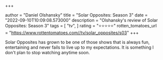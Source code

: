 +++

author = "Daniel Olshansky"
title = "Solar Opposites: Season 3"
date = "2022-09-10T10:09:08.573000"
description = "Olshansky's review of Solar Opposites: Season 3"
tags = [
    "tv",
]
rating = "⭐⭐⭐⭐⭐"
rotten_tomatoes_url = "https://www.rottentomatoes.com//tv/solar_opposites/s03"
+++

Solar Opposites has grown to be one of those shows that is always fun, entertaining and never fails to live up to my expectations. It is something I don't plan to stop watching anytime soon.

